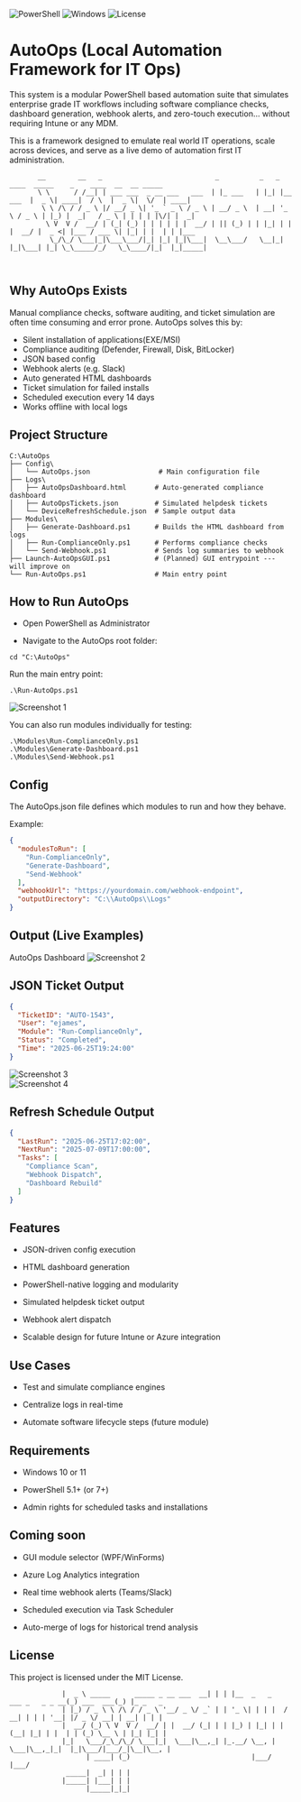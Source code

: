 ![PowerShell](https://img.shields.io/badge/Built%20With-PowerShell-5391FE?logo=powershell)
![Windows](https://img.shields.io/badge/Platform-Windows-blue)
![License](https://img.shields.io/badge/license-MIT-green)

# AutoOps (Local Automation Framework for IT Ops)
This system is a modular PowerShell based automation suite that simulates enterprise grade IT workflows including software compliance checks, dashboard generation, webhook alerts, and zero-touch execution... without requiring Intune or any MDM.


This is a framework designed to emulate real world IT operations, scale across devices, and serve as a live demo of automation first IT administration.

```                                
       __        __   _                            _          _   _            ____  _____    _    ____  __  __ _____ 
       \ \      / /__| | ___ ___  _ __ ___   ___  | |_ ___   | |_| |__   ___  |  _ \| ____|  / \  |  _ \|  \/  | ____|
        \ \ /\ / / _ \ |/ __/ _ \| '_ ` _ \ / _ \ | __/ _ \  | __| '_ \ / _ \ | |_) |  _|   / _ \ | | | | |\/| |  _|  
         \ V  V /  __/ | (_| (_) | | | | | |  __/ | || (_) | | |_| | | |  __/ |  _ <| |___ / ___ \| |_| | |  | | |___ 
          \_/\_/ \___|_|\___\___/|_| |_| |_|\___|  \__\___/   \__|_| |_|\___| |_| \_\_____/_/   \_\____/|_|  |_|_____|
                                                                                                                                                                              
                                                                                                
```

## Why AutoOps Exists
Manual compliance checks, software auditing, and ticket simulation are often time consuming and error prone. AutoOps solves this by:

- Silent installation of applications(EXE/MSI)
- Compliance auditing (Defender, Firewall, Disk, BitLocker)
- JSON based config
- Webhook alerts (e.g. Slack)
- Auto generated HTML dashboards
- Ticket simulation for failed installs
- Scheduled execution every 14 days
- Works offline with local logs

  
## Project Structure
```
C:\AutoOps
├── Config\
│   └── AutoOps.json                 # Main configuration file
├── Logs\
│   ├── AutoOpsDashboard.html       # Auto-generated compliance dashboard
│   ├── AutoOpsTickets.json         # Simulated helpdesk tickets
│   └── DeviceRefreshSchedule.json  # Sample output data
├── Modules\
│   ├── Generate-Dashboard.ps1      # Builds the HTML dashboard from logs
│   ├── Run-ComplianceOnly.ps1      # Performs compliance checks
│   └── Send-Webhook.ps1            # Sends log summaries to webhook
├── Launch-AutoOpsGUI.ps1           # (Planned) GUI entrypoint --- will improve on
└── Run-AutoOps.ps1                 # Main entry point
```
## How to Run AutoOps
- Open PowerShell as Administrator

- Navigate to the AutoOps root folder:

```
cd "C:\AutoOps"
```
Run the main entry point:
```
.\Run-AutoOps.ps1
```  
![Screenshot 1](https://github.com/elijamesku/AutoOps/blob/main/Images/Screenshot%202025-06-25%20192515.png?raw=true)  

You can also run modules individually for testing:

```
.\Modules\Run-ComplianceOnly.ps1
.\Modules\Generate-Dashboard.ps1
.\Modules\Send-Webhook.ps1
```

## Config
The AutoOps.json file defines which modules to run and how they behave.

Example:
```json
{
  "modulesToRun": [
    "Run-ComplianceOnly",
    "Generate-Dashboard",
    "Send-Webhook"
  ],
  "webhookUrl": "https://yourdomain.com/webhook-endpoint",
  "outputDirectory": "C:\\AutoOps\\Logs"
}
```
## Output (Live Examples)
AutoOps Dashboard
![Screenshot 2](https://github.com/elijamesku/AutoOps/blob/main/Images/Screenshot%202025-06-25%20192624.png?raw=true)

## JSON Ticket Output
```json
{
  "TicketID": "AUTO-1543",
  "User": "ejames",
  "Module": "Run-ComplianceOnly",
  "Status": "Completed",
  "Time": "2025-06-25T19:24:00"
}
```
![Screenshot 3](https://github.com/elijamesku/AutoOps/blob/main/Images/Screenshot%202025-06-25%20192741.png?raw=true)  
![Screenshot 4](https://github.com/elijamesku/AutoOps/blob/main/Images/Screenshot%202025-06-25%20192755.png?raw=true) 

## Refresh Schedule Output  
```json
{
  "LastRun": "2025-06-25T17:02:00",
  "NextRun": "2025-07-09T17:00:00",
  "Tasks": [
    "Compliance Scan",
    "Webhook Dispatch",
    "Dashboard Rebuild"
  ]
}
```
## Features
- JSON-driven config execution

- HTML dashboard generation

- PowerShell-native logging and modularity

- Simulated helpdesk ticket output

- Webhook alert dispatch

- Scalable design for future Intune or Azure integration

## Use Cases
- Test and simulate compliance engines

- Centralize logs in real-time

- Automate software lifecycle steps (future module)

## Requirements
- Windows 10 or 11

- PowerShell 5.1+ (or 7+)

- Admin rights for scheduled tasks and installations

## Coming soon
- GUI module selector (WPF/WinForms)

- Azure Log Analytics integration

- Real time webhook alerts (Teams/Slack)

- Scheduled execution via Task Scheduler

- Auto-merge of logs for historical trend analysis

## License
This project is licensed under the MIT License.

```                                        
             |  _ \ _____      _____ _ __ ___  __| | | |__  _   _    ___ _   _ _ __(_) ___  ___(_) |_ _   _ 
             | |_) / _ \ \ /\ / / _ \ '__/ _ \/ _` | | '_ \| | | |  / __| | | | '__| |/ _ \/ __| | __| | | |
             |  __/ (_) \ V  V /  __/ | |  __/ (_| | | |_) | |_| | | (__| |_| | |  | | (_) \__ \ | |_| |_| |
             |_|   \___/_\_/\_/ \___|_|  \___|\__,_| |_.__/ \__, |  \___|\__,_|_|  |_|\___/|___/_|\__|\__, |
                   | ____| (_)                              |___/                                     |___/ 
              _____|  _| | | |                                                                              
             |_____| |___| | |                                                                              
                   |_____|_|_|                                                                              
```
